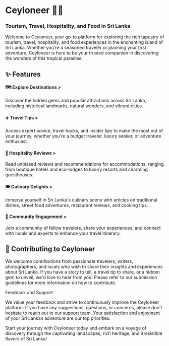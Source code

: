 # Ceyloneer 🌴🌟

###  Tourism, Travel, Hospitality, and Food in Sri Lanka

Welcome to Ceyloneer, your go-to platform for exploring the rich tapestry of tourism, travel, hospitality, and food experiences in the enchanting island of Sri Lanka. Whether you're a seasoned traveler or planning your first adventure, Ceyloneer is here to be your trusted companion in discovering the wonders of this tropical paradise.

## ✨ Features

#### 🗺️ Explore Destinations >

 Discover the hidden gems and popular attractions across Sri Lanka, including historical landmarks, natural wonders, and vibrant cities.

#### ✈️ Travel Tips > 

Access expert advice, travel hacks, and insider tips to make the most out of your journey, whether you're a budget traveler, luxury seeker, or adventure enthusiast.

#### 🏨 Hospitality Reviews >

 Read unbiased reviews and recommendations for accommodations, ranging from boutique hotels and eco-lodges to luxury resorts and charming guesthouses.

#### 🍽️ Culinary Delights >

 Immerse yourself in Sri Lanka's culinary scene with articles on traditional dishes, street food adventures, restaurant reviews, and cooking tips.

#### 🤝 Community Engagement >

 Join a community of fellow travelers, share your experiences, and connect with locals and experts to enhance your travel itinerary.

## 📝 Contributing to Ceyloneer


We welcome contributions from passionate travelers, writers, photographers, and locals who wish to share their insights and experiences about Sri Lanka. If you have a story to tell, a travel tip to share, or a hidden gem to unveil, we'd love to hear from you! Please refer to our submission guidelines for more information on how to contribute.

Feedback and Support

We value your feedback and strive to continuously improve the Ceyloneer platform. If you have any suggestions, questions, or concerns, please don't hesitate to reach out to our support team. Your satisfaction and enjoyment of your Sri Lankan adventure are our top priorities.

Start your journey with Ceyloneer today and embark on a voyage of discovery through the captivating landscapes, rich heritage, and irresistible flavors of Sri Lanka!





